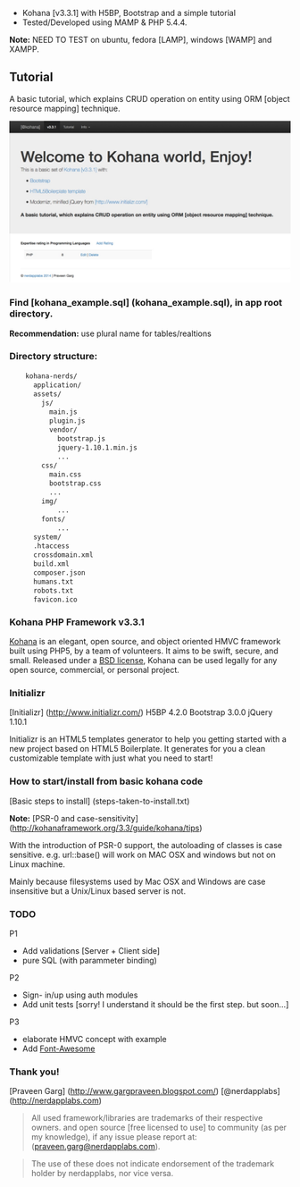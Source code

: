 
* Kohana [v3.3.1] with H5BP, Bootstrap and a simple tutorial
* Tested/Developed using MAMP & PHP 5.4.4.

__Note:__ NEED TO TEST on ubuntu, fedora [LAMP], windows [WAMP] and XAMPP.


## Tutorial

A basic tutorial, which explains CRUD operation on entity using ORM [object resource mapping] technique.

![Basic tutorial, which explains CRUD operation](tutorial-screenshot.jpg "Tutorial Homepage")

### Find [kohana_example.sql] (kohana_example.sql), in app root directory.

__Recommendation:__ use plural name for tables/realtions


### Directory structure:

        kohana-nerds/
          application/
          assets/
            js/
              main.js
              plugin.js
              vendor/
                bootstrap.js
                jquery-1.10.1.min.js
                ...
            css/
              main.css
              bootstrap.css
              ...
            img/
                ...
            fonts/
                ...
          system/
          .htaccess
          crossdomain.xml
          build.xml
          composer.json
          humans.txt
          robots.txt
          favicon.ico

### Kohana PHP Framework v3.3.1

[Kohana](http://kohanaframework.org/) is an elegant, open source, and object oriented HMVC framework built using PHP5, by a team of volunteers. It aims to be swift, secure, and small.
Released under a [BSD license](http://kohanaframework.org/license), Kohana can be used legally for any open source, commercial, or personal project.

### Initializr
[Initializr] (http://www.initializr.com/)
    H5BP 4.2.0
    Bootstrap 3.0.0
    jQuery 1.10.1

Initializr is an HTML5 templates generator to help you getting started with a new project based on HTML5 Boilerplate. It generates for you a clean customizable template with just what you need to start!


### How to start/install from basic kohana code

[Basic steps to install] (steps-taken-to-install.txt)

__Note:__ [PSR-0 and case-sensitivity] (http://kohanaframework.org/3.3/guide/kohana/tips)

 With the introduction of PSR-0 support, the autoloading of classes is case sensitive.
 e.g. url::base() will work on MAC OSX and windows but not on Linux machine.

 Mainly because filesystems used by Mac OSX and Windows are case insensitive but a Unix/Linux based server is not.

### TODO

P1
* Add validations [Server + Client side]
* pure SQL (with parammeter binding)

P2
* Sign- in/up using auth modules
* Add unit tests [sorry! I understand it should be the first step. but soon...]

P3
* elaborate HMVC concept with example
* Add <a href="http://fortawesome.github.io/Font-Awesome/license/">Font-Awesome</a>

### Thank you!

[Praveen Garg] (http://www.gargpraveen.blogspot.com/) [@nerdapplabs] (http://nerdapplabs.com)

> All used framework/libraries are trademarks of their respective owners. and open source
> [free licensed to use] to community (as per my knowledge), if any issue please report at:
> (praveen.garg@nerdapplabs.com).

> The use of these does not indicate endorsement of the trademark holder by nerdapplabs,
> nor vice versa.
